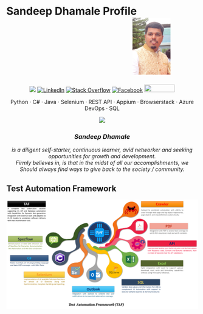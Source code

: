 # Sandeep Dhamale Profile &nbsp;&nbsp;&nbsp;&nbsp;&nbsp;&nbsp;&nbsp;&nbsp;&nbsp;&nbsp;&nbsp;&nbsp;&nbsp;&nbsp;&nbsp;&nbsp;&nbsp;&nbsp;&nbsp;&nbsp;&nbsp;&nbsp;&nbsp;&nbsp;&nbsp;&nbsp;&nbsp;&nbsp;&nbsp;&nbsp;&nbsp;&nbsp;&nbsp;&nbsp;&nbsp;&nbsp;&nbsp;&nbsp;&nbsp;&nbsp;&nbsp;&nbsp;&nbsp;&nbsp;&nbsp;&nbsp;&nbsp;&nbsp;&nbsp;&nbsp;<img src="https://github.com/SandeepDhamale1905/SandeepDhamaleProfile/blob/master/20200126_190259.jpg" alt="Sandeep Dhamale" width="100" height="150">

<p align="center">	
	<a title="Github" href="https://github.com/SandeepDhamale19" target="_blank"><img src="https://img.shields.io/github/followers/SandeepDhamale19.svg?label=GitHub&style=social%22%20alt=%22GitHub" target="_blank"></a>	
	<a title="LinkedIn" href="https://www.linkedin.com/in/sandeep-dhamale/" target="_blank"><img src="https://img.shields.io/badge/LinkedIn--_.svg?style=social&logo=linkedin" alt="LinkedIn" target="_blank"></a>	
	<!--<a title="Stack Overflow" href="https://stackoverflow.com/users/6879070/sandeep-dhamale"><img height="50" width="100" alt="Stack Overflow" src="https://img.shields.io/endpoint?color=white&label=StackOverflow&logo=stackoverflow&logoColor=stackoverflow&style=social&url=https%3A%2F%2Fshields.redsparr0w.com%2Fstackoverflow"></a>-->
	<a title="Stack Overflow" href="https://stackoverflow.com/users/6879070/sandeep-dhamale"><img alt="Stack Overflow" src="https://img.shields.io/badge/StackOverflow--white?style=social&logo=stackoverflow"></a>
	<a title="Facebook" href="https://www.facebook.com/sandeep.dhamale" target="_blank"><img src="https://img.shields.io/badge/Facebook-blue.svg?style=flat&logo=facebook" alt="Facebook" target="_blank"></a> 
	<a title="My personal website" href="https://sandeepdhamale.webs.com/" target="_blank"><img height="20" width="80" src="https://img.shields.io/badge/SandeepDhamale-purple?style=flat&logo=SandeepDhamaleWebsite"></a>
<br/>
</p>

<p align="center">
	Python · C# · Java · Selenium · REST API · Appium · Browserstack · Azure DevOps · SQL 
</p>

<p align="center">
	<img src="https://github-readme-stats.vercel.app/api/?username=SandeepDhamale19&show_icons=true&title_color=3380C4&icon_color=3380C4&text_color=edf2f7&bg_color=151515"></img>
</p>

<p><center><i><b><h3> Sandeep Dhamale</h3></b> is a diligent self-starter, continuous learner, avid
			 networker and seeking opportunities for growth and development. 
	</br>Firmly believes in, is that in the midst of all our accomplishments, we
		 Should always find ways to give back to the society / community. 
	</i></center></p>

## Test Automation Framework
<img src="https://github.com/SandeepDhamale1905/SandeepDhamaleProfile/blob/master/Logos/Framework_TAF.png" alt="Test Automation Framework">
